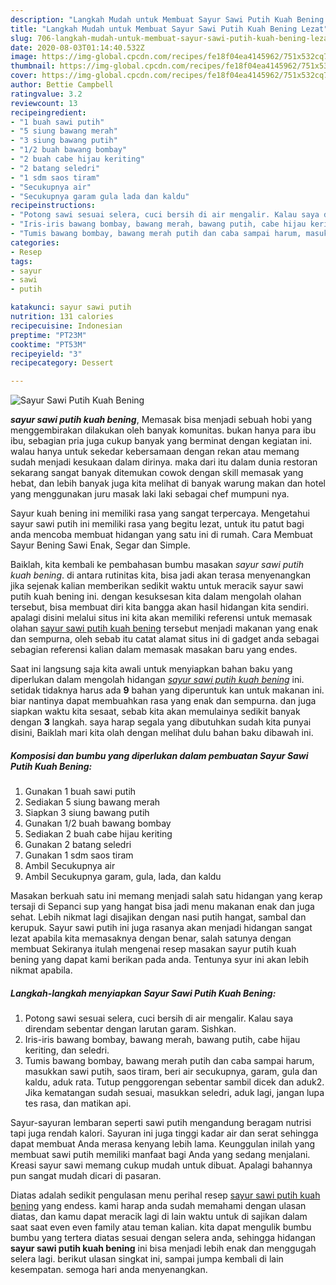 ```yaml
---
description: "Langkah Mudah untuk Membuat Sayur Sawi Putih Kuah Bening Lezat"
title: "Langkah Mudah untuk Membuat Sayur Sawi Putih Kuah Bening Lezat"
slug: 706-langkah-mudah-untuk-membuat-sayur-sawi-putih-kuah-bening-lezat
date: 2020-08-03T01:14:40.532Z
image: https://img-global.cpcdn.com/recipes/fe18f04ea4145962/751x532cq70/sayur-sawi-putih-kuah-bening-foto-resep-utama.jpg
thumbnail: https://img-global.cpcdn.com/recipes/fe18f04ea4145962/751x532cq70/sayur-sawi-putih-kuah-bening-foto-resep-utama.jpg
cover: https://img-global.cpcdn.com/recipes/fe18f04ea4145962/751x532cq70/sayur-sawi-putih-kuah-bening-foto-resep-utama.jpg
author: Bettie Campbell
ratingvalue: 3.2
reviewcount: 13
recipeingredient:
- "1 buah sawi putih"
- "5 siung bawang merah"
- "3 siung bawang putih"
- "1/2 buah bawang bombay"
- "2 buah cabe hijau keriting"
- "2 batang seledri"
- "1 sdm saos tiram"
- "Secukupnya air"
- "Secukupnya garam gula lada dan kaldu"
recipeinstructions:
- "Potong sawi sesuai selera, cuci bersih di air mengalir. Kalau saya direndam sebentar dengan larutan garam. Sishkan."
- "Iris-iris bawang bombay, bawang merah, bawang putih, cabe hijau keriting, dan seledri."
- "Tumis bawang bombay, bawang merah putih dan caba sampai harum, masukkan sawi putih, saos tiram, beri air secukupnya, garam, gula dan kaldu, aduk rata. Tutup penggorengan sebentar sambil dicek dan aduk2. Jika kematangan sudah sesuai, masukkan seledri, aduk lagi, jangan lupa tes rasa, dan matikan api."
categories:
- Resep
tags:
- sayur
- sawi
- putih

katakunci: sayur sawi putih 
nutrition: 131 calories
recipecuisine: Indonesian
preptime: "PT23M"
cooktime: "PT53M"
recipeyield: "3"
recipecategory: Dessert

---
```



![Sayur Sawi Putih Kuah Bening](https://img-global.cpcdn.com/recipes/fe18f04ea4145962/751x532cq70/sayur-sawi-putih-kuah-bening-foto-resep-utama.jpg)

<b><i>sayur sawi putih kuah bening</i></b>, Memasak bisa menjadi sebuah hobi yang menggembirakan dilakukan oleh banyak komunitas. bukan hanya para ibu ibu, sebagian pria juga cukup banyak yang berminat dengan kegiatan ini. walau hanya untuk sekedar kebersamaan dengan rekan atau memang sudah menjadi kesukaan dalam dirinya. maka dari itu dalam dunia restoran sekarang sangat banyak ditemukan cowok dengan skill memasak yang hebat, dan lebih banyak juga kita melihat di banyak warung makan dan hotel yang menggunakan juru masak laki laki sebagai chef mumpuni nya.

Sayur kuah bening ini memiliki rasa yang sangat terpercaya. Mengetahui sayur sawi putih ini memiliki rasa yang begitu lezat, untuk itu patut bagi anda mencoba membuat hidangan yang satu ini di rumah. Cara Membuat Sayur Bening Sawi Enak, Segar dan Simple.

Baiklah, kita kembali ke pembahasan bumbu masakan <i>sayur sawi putih kuah bening</i>. di antara rutinitas kita, bisa jadi akan terasa menyenangkan jika sejenak kalian memberikan sedikit waktu untuk meracik sayur sawi putih kuah bening ini. dengan kesuksesan kita dalam mengolah olahan tersebut, bisa membuat diri kita bangga akan hasil hidangan kita sendiri. apalagi disini melalui situs ini kita akan memiliki referensi untuk memasak olahan <u>sayur sawi putih kuah bening</u> tersebut menjadi makanan yang enak dan sempurna, oleh sebab itu catat alamat situs ini di gadget anda sebagai sebagian referensi kalian dalam memasak masakan baru yang endes.


Saat ini langsung saja kita awali untuk menyiapkan bahan baku yang diperlukan dalam mengolah hidangan <u><i>sayur sawi putih kuah bening</i></u> ini. setidak tidaknya harus ada <b>9</b> bahan yang diperuntuk kan untuk makanan ini. biar nantinya dapat membuahkan rasa yang enak dan sempurna. dan juga siapkan waktu kita sesaat, sebab kita akan memulainya sedikit banyak dengan <b>3</b> langkah. saya harap segala yang dibutuhkan sudah kita punyai disini, Baiklah mari kita olah dengan melihat dulu bahan baku dibawah ini.

<!--inarticleads1-->

##### Komposisi dan bumbu yang diperlukan dalam pembuatan Sayur Sawi Putih Kuah Bening:

1. Gunakan 1 buah sawi putih
1. Sediakan 5 siung bawang merah
1. Siapkan 3 siung bawang putih
1. Gunakan 1/2 buah bawang bombay
1. Sediakan 2 buah cabe hijau keriting
1. Gunakan 2 batang seledri
1. Gunakan 1 sdm saos tiram
1. Ambil Secukupnya air
1. Ambil Secukupnya garam, gula, lada, dan kaldu


Masakan berkuah satu ini memang menjadi salah satu hidangan yang kerap tersaji di Sepanci sup yang hangat bisa jadi menu makanan enak dan juga sehat. Lebih nikmat lagi disajikan dengan nasi putih hangat, sambal dan kerupuk. Sayur sawi putih ini juga rasanya akan menjadi hidangan sangat lezat apabila kita memasaknya dengan benar, salah satunya dengan membuat Sekiranya itulah mengenai resep masakan sayur putih kuah bening yang dapat kami berikan pada anda. Tentunya syur ini akan lebih nikmat apabila. 

<!--inarticleads2-->

##### Langkah-langkah menyiapkan Sayur Sawi Putih Kuah Bening:

1. Potong sawi sesuai selera, cuci bersih di air mengalir. Kalau saya direndam sebentar dengan larutan garam. Sishkan.
1. Iris-iris bawang bombay, bawang merah, bawang putih, cabe hijau keriting, dan seledri.
1. Tumis bawang bombay, bawang merah putih dan caba sampai harum, masukkan sawi putih, saos tiram, beri air secukupnya, garam, gula dan kaldu, aduk rata. Tutup penggorengan sebentar sambil dicek dan aduk2. Jika kematangan sudah sesuai, masukkan seledri, aduk lagi, jangan lupa tes rasa, dan matikan api.


Sayur-sayuran lembaran seperti sawi putih mengandung beragam nutrisi tapi juga rendah kalori. Sayuran ini juga tinggi kadar air dan serat sehingga dapat membuat Anda merasa kenyang lebih lama. Keunggulan inilah yang membuat sawi putih memiliki manfaat bagi Anda yang sedang menjalani. Kreasi sayur sawi memang cukup mudah untuk dibuat. Apalagi bahannya pun sangat mudah dicari di pasaran. 

Diatas adalah sedikit pengulasan menu perihal resep <u>sayur sawi putih kuah bening</u> yang endess. kami harap anda sudah memahami dengan ulasan diatas, dan kamu dapat meracik lagi di lain waktu untuk di sajikan dalam saat saat even even family atau teman kalian. kita dapat mengulik bumbu bumbu yang tertera diatas sesuai dengan selera anda, sehingga hidangan <b>sayur sawi putih kuah bening</b> ini bisa menjadi lebih enak dan menggugah selera lagi. berikut ulasan singkat ini, sampai jumpa kembali di lain kesempatan. semoga hari anda menyenangkan.

